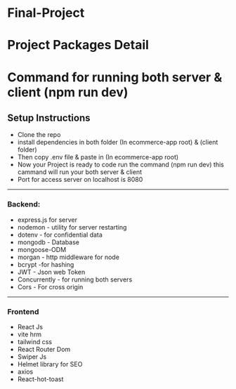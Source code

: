 # Final-Project
# Project Packages Detail

# Command for running both server & client (npm run dev)


## Setup Instructions
 - Clone the repo
 - install dependencies in both folder (In ecommerce-app root) & (client folder)
 - Then copy .env file & paste in (In ecommerce-app root)
 - Now your Project is ready to code run the command (npm run dev) this cammand will run your both server & client 
 - Port for access server on localhost is 8080 

---

### Backend:
- express.js for server
- nodemon - utility for server restarting
- dotenv - for confidential data
- mongodb - Database
- mongoose-ODM
- morgan - http middleware for node
- bcrypt -for hashing
- JWT - Json web Token
- Concurrently - for running both servers
- Cors - For cross origin 

---

### Frontend
- React Js
- vite hrm
- tailwind css
- React Router Dom
- Swiper Js
- Helmet library for SEO
- axios 
- React-hot-toast

